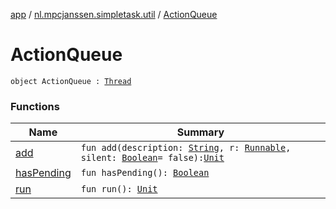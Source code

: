 [app](../../index.md) / [nl.mpcjanssen.simpletask.util](../index.md) / [ActionQueue](.)

# ActionQueue

`object ActionQueue : `[`Thread`](http://docs.oracle.com/javase/6/docs/api/java/lang/Thread.html)

### Functions

| Name | Summary |
|---|---|
| [add](add.md) | `fun add(description: `[`String`](https://kotlinlang.org/api/latest/jvm/stdlib/kotlin/-string/index.html)`, r: `[`Runnable`](http://docs.oracle.com/javase/6/docs/api/java/lang/Runnable.html)`, silent: `[`Boolean`](https://kotlinlang.org/api/latest/jvm/stdlib/kotlin/-boolean/index.html)` = false): `[`Unit`](https://kotlinlang.org/api/latest/jvm/stdlib/kotlin/-unit/index.html) |
| [hasPending](has-pending.md) | `fun hasPending(): `[`Boolean`](https://kotlinlang.org/api/latest/jvm/stdlib/kotlin/-boolean/index.html) |
| [run](run.md) | `fun run(): `[`Unit`](https://kotlinlang.org/api/latest/jvm/stdlib/kotlin/-unit/index.html) |
